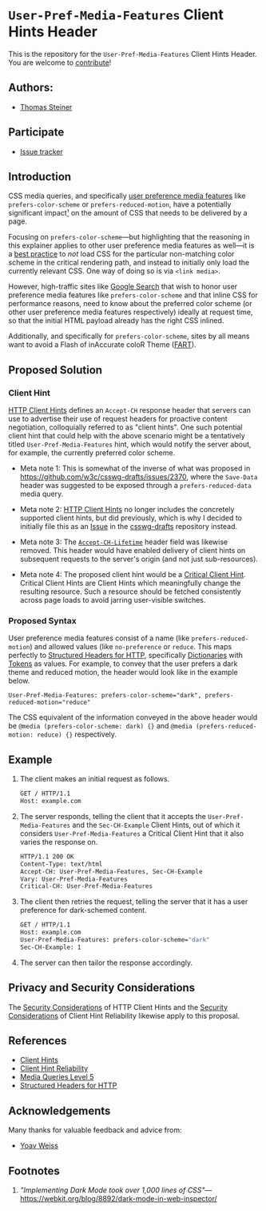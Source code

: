 # `User-Pref-Media-Features` Client Hints Header

This is the repository for the `User-Pref-Media-Features` Client Hints Header.
You are welcome to [contribute](CONTRIBUTING.md)!

## Authors:

- [Thomas Steiner](https://github.com/tomayac)

## Participate

- [Issue tracker](https://github.com/tomayac/user-preference-media-features-header/issues)

## Introduction

CSS media queries, and specifically
[user preference media features](https://drafts.csswg.org/mediaqueries-5/#mf-user-preferences)
like `prefers-color-scheme` or `prefers-reduced-motion`, have a potentially
significant impact[¹](#footnotes) on the amount of CSS that needs to be
delivered by a page.

Focusing on `prefers-color-scheme`—but highlighting that the reasoning in this
explainer applies to other user preference media features as well—it is a
[best practice](https://web.dev/prefers-color-scheme/#loading-strategy) to _not_
load CSS for the particular non-matching color scheme in the critical rendering
path, and instead to initially only load the currently relevant CSS. One way of
doing so is via `<link media>`.

However, high-traffic sites like [Google Search](https://www.google.com/) that
wish to honor user preference media features like `prefers-color-scheme` and
that inline CSS for performance reasons, need to know about the preferred color
scheme (or other user preference media features respectively) ideally at request
time, so that the initial HTML payload already has the right CSS inlined.

Additionally, and specifically for `prefers-color-scheme`, sites by all means
want to avoid a Flash of inAccurate coloR Theme
([FART](https://css-tricks.com/flash-of-inaccurate-color-theme-fart/)).

## Proposed Solution

### Client Hint

[HTTP Client Hints](https://datatracker.ietf.org/doc/html/rfc8942) defines an
`Accept-CH` response header that servers can use to advertise their use of
request headers for proactive content negotiation, colloquially referred to as
"client hints". One such potential client hint that could help with the above
scenario might be a tentatively titled `User-Pref-Media-Features` hint, which
would notify the server about, for example, the currently preferred color
scheme.

- Meta note 1: This is somewhat of the inverse of what was proposed in
  https://github.com/w3c/csswg-drafts/issues/2370, where the `Save-Data` header
  was suggested to be exposed through a `prefers-reduced-data` media query.

- Meta note 2:
  [HTTP Client Hints](https://datatracker.ietf.org/doc/html/rfc8942) no longer
  includes the concretely supported client hints, but did previously, which is
  why I decided to initially file this as an
  [Issue](https://github.com/w3c/csswg-drafts/issues/4162) in the
  [csswg-drafts](https://github.com/w3c/csswg-drafts) repository instead.

- Meta note 3: The
  [`Accept-CH-Lifetime`](https://tools.ietf.org/html/draft-ietf-httpbis-client-hints-06#section-2.2.2)
  header field was likewise removed. This header would have enabled delivery of
  client hints on subsequent requests to the server's origin (and not just
  sub-resources).

- Meta note 4: The proposed client hint would be a
  [Critical Client Hint](https://tools.ietf.org/html/draft-davidben-http-client-hint-reliability-02).
  Critical Client Hints are Client Hints which meaningfully change the resulting
  resource. Such a resource should be fetched consistently across page loads to
  avoid jarring user-visible switches.

### Proposed Syntax

User preference media features consist of a name (like `prefers-reduced-motion`)
and allowed values (like `no-preference` or `reduce`. This maps perfectly to
[Structured Headers for HTTP](https://tools.ietf.org/html/draft-ietf-httpbis-header-structure-15),
specifically
[Dictionaries](https://tools.ietf.org/html/draft-ietf-httpbis-header-structure-15#section-3.2)
with
[Tokens](https://tools.ietf.org/html/draft-ietf-httpbis-header-structure-15#section-3.3.4)
as values. For example, to convey that the user prefers a dark theme and reduced
motion, the header would look like in the example below.

```
User-Pref-Media-Features: prefers-color-scheme="dark", prefers-reduced-motion="reduce"
```

The CSS equivalent of the information conveyed in the above header would be
`@media (prefers-color-scheme: dark) {}` and
`@media (prefers-reduced-motion: reduce) {}` respectively.

## Example

1. The client makes an initial request as follows.
   ```bash
   GET / HTTP/1.1
   Host: example.com
   ```
1. The server responds, telling the client that it accepts the
   `User-Pref-Media-Features` and the `Sec-CH-Example` Client Hints, out of
   which it considers `User-Pref-Media-Features` a Critical Client Hint that it
   also varies the response on.
   ```bash
   HTTP/1.1 200 OK
   Content-Type: text/html
   Accept-CH: User-Pref-Media-Features, Sec-CH-Example
   Vary: User-Pref-Media-Features
   Critical-CH: User-Pref-Media-Features
   ```
1. The client then retries the request, telling the server that it has a user
   preference for dark-schemed content.
   ```bash
   GET / HTTP/1.1
   Host: example.com
   User-Pref-Media-Features: prefers-color-scheme="dark"
   Sec-CH-Example: 1
   ```
1. The server can then tailor the response accordingly.

## Privacy and Security Considerations

The
[Security Considerations](https://datatracker.ietf.org/doc/html/rfc8942#section-4)
of HTTP Client Hints and the
[Security Considerations](https://tools.ietf.org/html/draft-davidben-http-client-hint-reliability-02#section-5)
of Client Hint Reliability likewise apply to this proposal.

## References

- [Client Hints](https://datatracker.ietf.org/doc/html/rfc8942)
- [Client Hint Reliability](https://tools.ietf.org/html/draft-davidben-http-client-hint-reliability-02)
- [Media Queries Level 5](https://drafts.csswg.org/mediaqueries-5/#descdef-media-prefers-color-scheme)
- [Structured Headers for HTTP](https://tools.ietf.org/html/draft-ietf-httpbis-header-structure-15)

## Acknowledgements

Many thanks for valuable feedback and advice from:

- [Yoav Weiss](https://github.com/yoavweiss)

## Footnotes

1. _"Implementing Dark Mode took over 1,000 lines of
   CSS"_—https://webkit.org/blog/8892/dark-mode-in-web-inspector/
